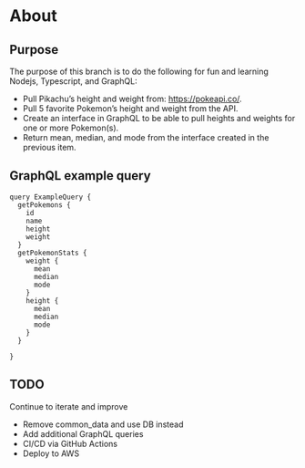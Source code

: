 # About
## Purpose
The purpose of this branch is to do the following for fun and learning  Nodejs, Typescript, and GraphQL:
- Pull Pikachu’s height and weight from: https://pokeapi.co/.
- Pull 5 favorite Pokemon’s height and weight from the API.
- Create an interface in GraphQL to be able to pull heights and weights for one or more Pokemon(s).
- Return mean, median, and mode from the interface  created in the previous item.

## GraphQL example query
```
query ExampleQuery {
  getPokemons {
    id
    name
    height
    weight
  }
  getPokemonStats {
    weight {
      mean
      median
      mode
    }
    height {
      mean
      median
      mode
    }
  }

}
```
## TODO
Continue to iterate and improve
- Remove common_data and use DB instead
- Add additional GraphQL queries
- CI/CD via GitHub Actions
- Deploy to AWS
